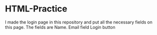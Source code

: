 # HTML-Practice
I made the login page in this repository and put all the necessary fields on this page.
The fields are Name.
Email field
Login button


